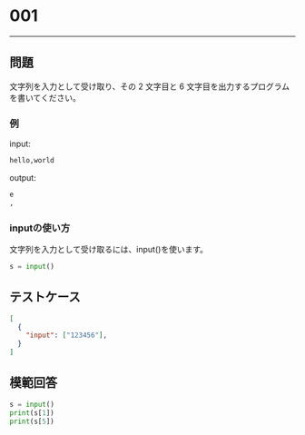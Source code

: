 # 001

---

## 問題

文字列を入力として受け取り、その 2 文字目と 6 文字目を出力するプログラムを書いてください。

### 例

input:
```sh
hello,world
```
output:

```sh
e
,
```

### inputの使い方
文字列を入力として受け取るには、input()を使います。

```python
s = input()
```

## テストケース


```json
[
  {
    "input": ["123456"],
  }
]
```

## 模範回答

```python
s = input()
print(s[1])
print(s[5])
```
